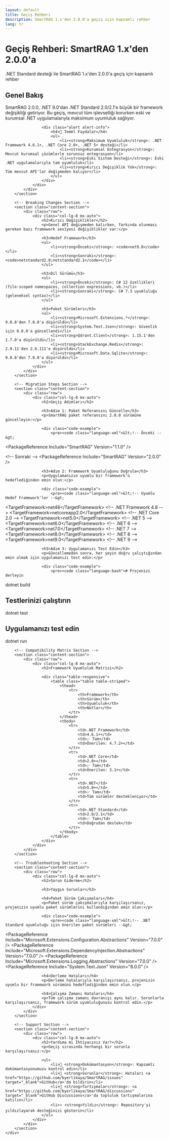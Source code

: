 ```yaml
---
layout: default
title: Geçiş Rehberi
description: SmartRAG 1.x'den 2.0.0'a geçiş için kapsamlı rehber
lang: tr
---
```


<div class="page-header">
    <div class="container">
        <div class="row">
            <div class="col-lg-8 mx-auto text-center">
                <h1 class="page-title">Geçiş Rehberi: SmartRAG 1.x'den 2.0.0'a</h1>
                <p class="page-description">
                    .NET Standard desteği ile SmartRAG 1.x'den 2.0.0'a geçiş için kapsamlı rehber
                </p>
            </div>
        </div>
    </div>
</div>

<div class="page-content">
    <div class="container">
        <!-- Overview Section -->
        <section class="content-section">
            <div class="row">
                <div class="col-lg-8 mx-auto">
                    <h2>Genel Bakış</h2>
                    <p>SmartRAG 2.0.0, .NET 9.0'dan .NET Standard 2.0/2.1'e büyük bir framework değişikliği getiriyor. Bu geçiş, mevcut tüm işlevselliği korurken eski ve kurumsal .NET uygulamalarıyla maksimum uyumluluk sağlıyor.</p>
                    
                    <div class="alert alert-info">
                        <h4>🎯 Temel Faydalar</h4>
                        <ul>
                            <li><strong>Maksimum Uyumluluk</strong>: .NET Framework 4.6.1+, .NET Core 2.0+, .NET 5+ desteği</li>
                            <li><strong>Kurumsal Entegrasyon</strong>: Mevcut kurumsal çözümlerle sorunsuz entegrasyon</li>
                            <li><strong>Eski Sistem Desteği</strong>: Eski .NET uygulamalarıyla tam uyumluluk</li>
                            <li><strong>Kırıcı Değişiklik Yok</strong>: Tüm mevcut API'lar değişmeden kalıyor</li>
                        </ul>
                    </div>
                </div>
            </div>
        </section>

        <!-- Breaking Changes Section -->
        <section class="content-section">
            <div class="row">
                <div class="col-lg-8 mx-auto">
                    <h2>Kırıcı Değişiklikler</h2>
                    <p>Genel API değişmeden kalırken, farkında olunması gereken bazı framework seviyesi değişiklikler var:</p>
                    
                    <h3>Hedef Framework</h3>
                    <ul>
                        <li><strong>Önceki</strong>: <code>net9.0</code></li>
                        <li><strong>Sonraki</strong>: <code>netstandard2.0;netstandard2.1</code></li>
                    </ul>
                    
                    <h3>Dil Sürümü</h3>
                    <ul>
                        <li><strong>Önceki</strong>: C# 12 özellikleri (file-scoped namespaces, collection expressions, vb.)</li>
                        <li><strong>Sonraki</strong>: C# 7.3 uyumluluğu (geleneksel syntax)</li>
                    </ul>
                    
                    <h3>Paket Sürümleri</h3>
                    <ul>
                        <li><strong>Microsoft.Extensions.*</strong>: 9.0.8'den 7.0.0'a düşürüldü</li>
                        <li><strong>System.Text.Json</strong>: Güvenlik için 8.0.0'a güncellendi</li>
                        <li><strong>Qdrant.Client</strong>: 1.15.1'den 1.7.0'a düşürüldü</li>
                        <li><strong>StackExchange.Redis</strong>: 2.9.11'den 2.6.111'e düşürüldü</li>
                        <li><strong>Microsoft.Data.Sqlite</strong>: 9.0.8'den 7.0.0'a düşürüldü</li>
                    </ul>
                </div>
            </div>
        </section>

        <!-- Migration Steps Section -->
        <section class="content-section">
            <div class="row">
                <div class="col-lg-8 mx-auto">
                    <h2>Geçiş Adımları</h2>
                    
                    <h3>Adım 1: Paket Referansını Güncelle</h3>
                    <p>SmartRAG paket referansını 2.0.0 sürümüne güncelleyin:</p>
                    
                    <div class="code-example">
                        <pre><code class="language-xml">&lt;!-- Önceki --&gt;
&lt;PackageReference Include="SmartRAG" Version="1.1.0" /&gt;

&lt;!-- Sonraki --&gt;
&lt;PackageReference Include="SmartRAG" Version="2.0.0" /&gt;</code></pre>
                    </div>
                    
                    <h3>Adım 2: Framework Uyumluluğunu Doğrula</h3>
                    <p>Uygulamanızın uyumlu bir framework'ü hedeflediğinden emin olun:</p>
                    
                    <div class="code-example">
                        <pre><code class="language-xml">&lt;!-- Uyumlu Hedef Framework'ler --&gt;
&lt;TargetFramework&gt;net48&lt;/TargetFramework&gt;           &lt;!-- .NET Framework 4.8 --&gt;
&lt;TargetFramework&gt;netcoreapp2.0&lt;/TargetFramework&gt;    &lt;!-- .NET Core 2.0 --&gt;
&lt;TargetFramework&gt;net5.0&lt;/TargetFramework&gt;           &lt;!-- .NET 5 --&gt;
&lt;TargetFramework&gt;net6.0&lt;/TargetFramework&gt;           &lt;!-- .NET 6 --&gt;
&lt;TargetFramework&gt;net7.0&lt;/TargetFramework&gt;           &lt;!-- .NET 7 --&gt;
&lt;TargetFramework&gt;net8.0&lt;/TargetFramework&gt;           &lt;!-- .NET 8 --&gt;
&lt;TargetFramework&gt;net9.0&lt;/TargetFramework&gt;           &lt;!-- .NET 9 --&gt;</code></pre>
                    </div>
                    
                    <h3>Adım 3: Uygulamanızı Test Edin</h3>
                    <p>Güncellemeden sonra, her şeyin doğru çalıştığından emin olmak için uygulamanızı test edin:</p>
                    
                    <div class="code-example">
                        <pre><code class="language-bash"># Projenizi derleyin
dotnet build

# Testlerinizi çalıştırın
dotnet test

# Uygulamanızı test edin
dotnet run</code></pre>
                    </div>
                </div>
            </div>
        </section>

        <!-- Compatibility Matrix Section -->
        <section class="content-section">
            <div class="row">
                <div class="col-lg-8 mx-auto">
                    <h2>Framework Uyumluluk Matrisi</h2>
                    
                    <div class="table-responsive">
                        <table class="table table-striped">
                            <thead>
                                <tr>
                                    <th>Framework</th>
                                    <th>Sürüm</th>
                                    <th>Uyumluluk</th>
                                    <th>Notlar</th>
                                </tr>
                            </thead>
                            <tbody>
                                <tr>
                                    <td>.NET Framework</td>
                                    <td>4.6.1+</td>
                                    <td>✅ Tam</td>
                                    <td>Önerilen: 4.7.2+</td>
                                </tr>
                                <tr>
                                    <td>.NET Core</td>
                                    <td>2.0+</td>
                                    <td>✅ Tam</td>
                                    <td>Önerilen: 3.1+</td>
                                </tr>
                                <tr>
                                    <td>.NET</td>
                                    <td>5.0+</td>
                                    <td>✅ Tam</td>
                                    <td>Tüm sürümler destekleniyor</td>
                                </tr>
                                <tr>
                                    <td>.NET Standard</td>
                                    <td>2.0/2.1</td>
                                    <td>✅ Tam</td>
                                    <td>Doğrudan destek</td>
                                </tr>
                            </tbody>
                        </table>
                    </div>
                </div>
            </div>
        </section>

        <!-- Troubleshooting Section -->
        <section class="content-section">
            <div class="row">
                <div class="col-lg-8 mx-auto">
                    <h2>Sorun Giderme</h2>
                    
                    <h3>Yaygın Sorunlar</h3>
                    
                    <h4>Paket Sürüm Çakışmaları</h4>
                    <p>Paket sürüm çakışmalarıyla karşılaşırsanız, projenizin uyumlu paket sürümlerini kullandığından emin olun:</p>
                    
                    <div class="code-example">
                        <pre><code class="language-xml">&lt;!-- .NET Standard uyumluluğu için önerilen paket sürümleri --&gt;
&lt;PackageReference Include="Microsoft.Extensions.Configuration.Abstractions" Version="7.0.0" /&gt;
&lt;PackageReference Include="Microsoft.Extensions.DependencyInjection.Abstractions" Version="7.0.0" /&gt;
&lt;PackageReference Include="Microsoft.Extensions.Logging.Abstractions" Version="7.0.0" /&gt;
&lt;PackageReference Include="System.Text.Json" Version="8.0.0" /&gt;</code></pre>
                    </div>
                    
                    <h4>Derleme Hataları</h4>
                    <p>Derleme hatalarıyla karşılaşırsanız, projenizin uyumlu bir framework sürümünü hedeflediğinden emin olun.</p>
                    
                    <h4>Çalışma Zamanı Hataları</h4>
                    <p>Tüm çalışma zamanı davranışı aynı kalır. Sorunlarla karşılaşırsanız, framework sürüm uyumluluğunuzu kontrol edin.</p>
                </div>
            </div>
        </section>

        <!-- Support Section -->
        <section class="content-section">
            <div class="row">
                <div class="col-lg-8 mx-auto">
                    <h2>Yardıma mı İhtiyacınız Var?</h2>
                    <p>Geçiş sırasında herhangi bir sorunla karşılaşırsanız:</p>
                    
                    <ul>
                        <li>📖 <strong>Dokümantasyon</strong>: Kapsamlı dokümantasyonumuzu kontrol edin</li>
                        <li>🐛 <strong>Sorunlar</strong>: Hataları <a href="https://github.com/byerlikaya/SmartRAG/issues" target="_blank">GitHub</a>'da bildirin</li>
                        <li>💬 <strong>Tartışmalar</strong>: <a href="https://github.com/byerlikaya/SmartRAG/discussions" target="_blank">GitHub Discussions</a>'da topluluk tartışmalarına katılın</li>
                        <li>⭐ <strong>Yıldız</strong>: Repository'yi yıldızlayarak desteğinizi gösterin</li>
                    </ul>
                </div>
            </div>
        </section>
    </div>
</div>
